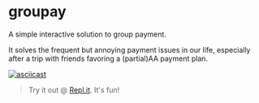 # groupay

A simple interactive solution to group payment.

It solves the frequent but annoying payment issues in our life, especially after a trip with friends favoring a (partial)AA payment plan.

[![asciicast](https://asciinema.org/a/427746.svg)](https://asciinema.org/a/427746?t=7)

> Try it out @ [Repl.it](https://replit.com/@zfengg/groupay). It's fun!
